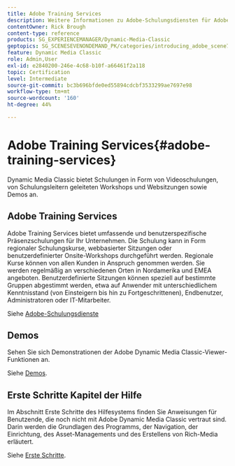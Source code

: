 ```yaml
---
title: Adobe Training Services
description: Weitere Informationen zu Adobe-Schulungsdiensten für Adobe Dynamic Media Classic.
contentOwner: Rick Brough
content-type: reference
products: SG_EXPERIENCEMANAGER/Dynamic-Media-Classic
geptopics: SG_SCENESEVENONDEMAND_PK/categories/introducing_adobe_scene7
feature: Dynamic Media Classic
role: Admin,User
exl-id: e2840200-246e-4c68-b10f-a66461f2a118
topic: Certification
level: Intermediate
source-git-commit: bc3b696bfde0ed55894cdcbf3533299ae7697e98
workflow-type: tm+mt
source-wordcount: '160'
ht-degree: 44%

---
```


# Adobe Training Services{#adobe-training-services}

Dynamic Media Classic bietet Schulungen in Form von Videoschulungen, von Schulungsleitern geleiteten Workshops und Websitzungen sowie Demos an.

## Adobe Training Services

Adobe Training Services bietet umfassende und benutzerspezifische Präsenzschulungen für Ihr Unternehmen. Die Schulung kann in Form regionaler Schulungskurse, webbasierter Sitzungen oder benutzerdefinierter Onsite-Workshops durchgeführt werden. Regionale Kurse können von allen Kunden in Anspruch genommen werden. Sie werden regelmäßig an verschiedenen Orten in Nordamerika und EMEA angeboten. Benutzerdefinierte Sitzungen können speziell auf bestimmte Gruppen abgestimmt werden, etwa auf Anwender mit unterschiedlichem Kenntnisstand (von Einsteigern bis hin zu Fortgeschrittenen), Endbenutzer, Administratoren oder IT-Mitarbeiter. 

Siehe [Adobe-Schulungsdienste](https://learning.adobe.com/)

## Demos

Sehen Sie sich Demonstrationen der Adobe Dynamic Media Classic-Viewer-Funktionen an.

Siehe [Demos](https://landing.adobe.com/en/na/dynamic-media/ctir-2755/live-demos.html).

## Erste Schritte Kapitel der Hilfe

Im Abschnitt Erste Schritte des Hilfesystems finden Sie Anweisungen für Benutzende, die noch nicht mit Adobe Dynamic Media Classic vertraut sind. Darin werden die Grundlagen des Programms, der Navigation, der Einrichtung, des Asset-Managements und des Erstellens von Rich-Media erläutert.

Siehe [Erste Schritte](dmc-platform-overview.md).
